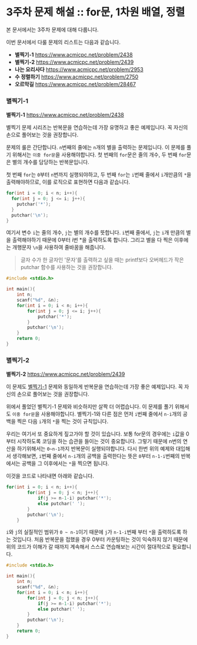 # 3주차 문제 해설 :: for문, 1차원 배열, 정렬

본 문서에서는 3주차 문제에 대해 다룹니다.

이번 문서에서 다룰 문제의 리스트는 다음과 같습니다.

* **별찍기-1** <https://www.acmicpc.net/problem/2438>
* **별찍기-2** <https://www.acmicpc.net/problem/2439>
* **나는 요리사다** <https://www.acmicpc.net/problem/2953>
* **수 정렬하기** <https://www.acmicpc.net/problem/2750>
* **오르막길** <https://www.acmicpc.net/problem/28467>

### 별찍기-1
**별찍기-1** <https://www.acmicpc.net/problem/2438>

별찍기 문제 시리즈는 반복문을 연습하는데 가장 유명하고 좋은 예제입니다. 꼭 자신의 손으로 풀어보는 것을 권장합니다.

문제의 룰은 간단합니다. `n`번째의 줄에는 `n`개의 별을 출력하는 문제입니다. 이 문제를 풀기 위해서는 `이중 for문`을 사용해야합니다.
첫 번째의 `for`문은 줄의 개수, 두 번째 `for`문은 별의 개수를 담당하는 반복문입니다.

첫 번째 `for`는 `0`부터 `n`번까지 실행되야하고, 두 번째 `for`는 `i`번째 줄에서 `i`개만큼의 `*`을 출력해야하므로, 이를 로직으로 표현하면 다음과 같습니다.

```c
for(int i = 0; i < n; i++){
  for(int j = 0; j <= i; j++){
    putchar('*');
  }
  putchar('\n');
}
```

여기서 변수 `i`는 줄의 개수, `j`는 별의 개수를 뜻합니다. `i`번째 줄에서, `j`는 `i`개 만큼의 별을 출력해야하기 때문에 0부터 i번 *을 출력하도록 합니다. 그리고 별을 다 찍은 이후에는 개행문자 `\n`을 사용하여 줄바꿈을 해줍니다.

> 글자 수가 한 글자인 '문자'를 출력하고 싶을 때는 printf보다 오버헤드가 작은 putchar 함수를 사용하는 것을 권장합니다.

```c
#include <stdio.h>

int main(){
	int n;
	scanf("%d", &n);
	for(int i = 0; i < n; i++){
		for(int j = 0; j <= i; j++){
			putchar('*');
		}
		putchar('\n');
	}
	return 0;
}
```


### 별찍기-2
**별찍기-2** <https://www.acmicpc.net/problem/2439>

이 문제도 [별찍기-1](https://www.acmicpc.net/problem/2438) 문제와 동일하게 반복문을 연습하는데 가장 좋은 예제입니다. 꼭 자신의 손으로 풀어보는 것을 권장합니다.

위에서 풀었던 별찍기-1 문제와 비슷하지만 살짝 더 어렵습니다. 이 문제를 풀기 위해서도 `이중 for문`을 사용해야합니다.
별찍기-1와 다른 점은 먼저 `i`번째 줄에서 `n-i`개의 공백을 찍은 다음 `i`개의 `*`을 찍는 것이 규칙입니다.

우리는 여기서 또 중요하게 짚고가야 할 것이 있습니다. 보통 for문의 경우에는 `i`값을 0부터 시작하도록 코딩을 하는 습관을 들이는 것이 중요합니다. 그렇기 때문에 n번의 연산을 하기위해서는 `0~n-1`까지 반복문이 실행되야합니다. 다시 한번 위의 예제와 대입해서 생각해보면, `i`번째 줄에서 `n-i`개의 공백을 출력한다는 뜻은 `0`부터 `n-1-i`번째의 반복에서는 공백을 그 이후에서는 `*`을 찍으면 됩니다.

이것을 코드로 나타내면 아래와 같습니다.

```c
for(int i = 0; i < n; i++){
		for(int j = 0; j < n; j++){
			if(j >= n-1-i) putchar('*');
			else putchar(' ');
		}
		putchar('\n');
	}
```

`i`와 `j`의 실질적인 범위가 `0 ~ n-1`이기 때문에 `j`가 `n-1-i`번째 부터 `*`을 출력하도록 하는 것입니다. 처음 반복문을 접했을 경우 0부터 카운팅하는 것이 익숙하지 않기 때문에 위의 코드가 이해가 갈 때까지 계속해서 스스로 연습해보는 시간이 절대적으로 필요합니다.

```c
#include <stdio.h>

int main(){
	int n;
	scanf("%d", &n);
	for(int i = 0; i < n; i++){
		for(int j = 0; j < n; j++){
			if(j >= n-1-i) putchar('*');
			else putchar(' ');
		}
		putchar('\n');
	}
	return 0;
}
```
